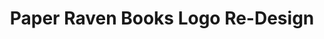 ---
layout: work-template
meta: meta description here
next-piece: /piece1
prev-piece: /piece6
title: Paper Raven Books Logo Re-Design
type: Branding
description: <p>This was a collaboration I worked on with Rachela of Butter & Honey Graphic Design. I was tasked with sketching ideas and creating a series of black and white digital mockups to show. After the mockups, the client chose 1 design and Rachela edited.</p><p>Paper Raven Books is a professional publishing group. They aim to work with entrepreneurs and brands who want to share their stories with the world. For this project, the founder of the business wanted to refresh their original logo into something that was more minimalistic and geometric.</p> <p>I worked from the original logo and broke apart different areas to create more space. For the minimalistic style, I chose to eliminate solid areas so that the logo would feel slightly lighter. Straight lines were often used to form the origami raven look from the orginal. Once the client looked over a variety of options, they decided to go with the design of the raven resting on the book. The idea of the book was meant to hint at telling those what Paper Raven Books is about.</p><p>Additionally, The type was kept very clean and similar to the prior logo design. In the end, we used Avant Garde Gothic, which paired nicely with the overall design as it added to the modern and geometric look.</p> <p>In the end, the client was pleased with their new logo!</p>

img1: prb-2.jpg
img2: prb-1.jpg
img3: prb-3.jpg
---
